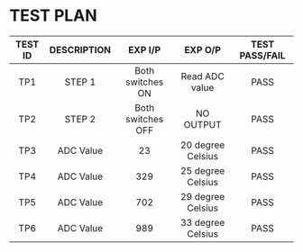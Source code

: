 # TEST PLAN
|TEST ID|DESCRIPTION|EXP I/P|EXP O/P|TEST PASS/FAIL |
|:--:|:--:|:--:|:--:|:--:|
|TP1|STEP 1| Both switches ON| Read ADC value| PASS|
|TP2|STEP 2| Both switches OFF| NO OUTPUT |PASS|
|TP3|ADC Value|23|20 degree Celsius| PASS|
|TP4|ADC Value|329|25 degree Celsius| PASS|
|TP5|ADC Value|702|29 degree Celsius| PASS|
|TP6|ADC Value|989|33 degree Celsius| PASS|
